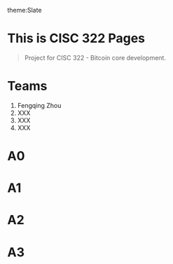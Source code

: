 theme:Slate
# This is CISC 322 Pages

> Project for CISC 322 - Bitcoin core development.

# Teams
1. Fengqing Zhou
2. XXX
3. XXX
4. XXX

# A0

# A1

# A2

# A3
